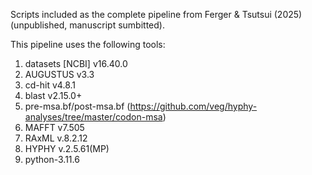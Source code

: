 Scripts included as the complete pipeline from Ferger & Tsutsui (2025) (unpublished, manuscript sumbitted).

This pipeline uses the following tools: 
1. datasets [NCBI] v16.40.0
2. AUGUSTUS v3.3
3. cd-hit v4.8.1
4. blast v2.15.0+
5. pre-msa.bf/post-msa.bf (https://github.com/veg/hyphy-analyses/tree/master/codon-msa)
6. MAFFT v7.505
7. RAxML v.8.2.12
8. HYPHY v.2.5.61(MP)
9. python-3.11.6
